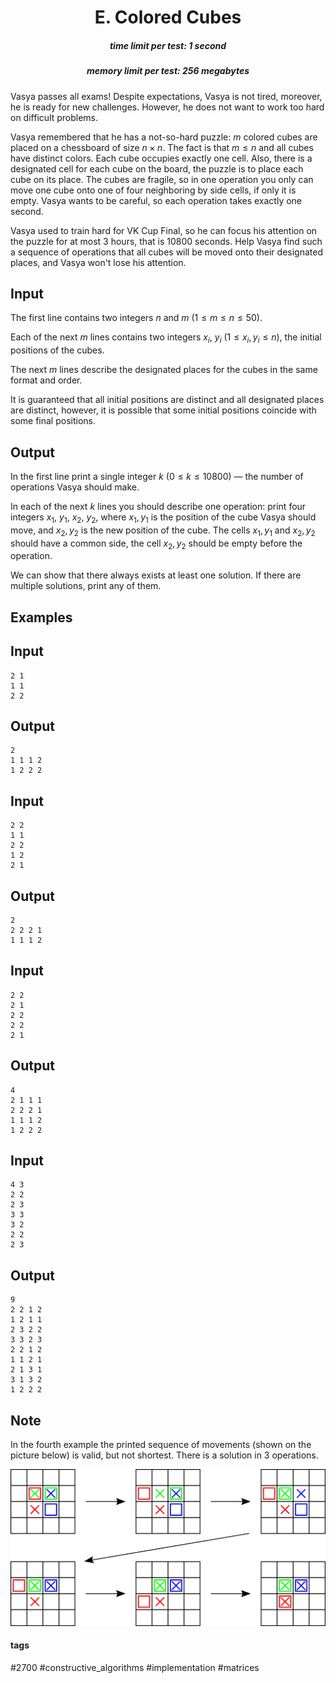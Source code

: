 <h1 style='text-align: center;'> E. Colored Cubes</h1>

<h5 style='text-align: center;'>time limit per test: 1 second</h5>
<h5 style='text-align: center;'>memory limit per test: 256 megabytes</h5>

Vasya passes all exams! Despite expectations, Vasya is not tired, moreover, he is ready for new challenges. However, he does not want to work too hard on difficult problems.

Vasya remembered that he has a not-so-hard puzzle: $m$ colored cubes are placed on a chessboard of size $n \times n$. The fact is that $m \leq n$ and all cubes have distinct colors. Each cube occupies exactly one cell. Also, there is a designated cell for each cube on the board, the puzzle is to place each cube on its place. The cubes are fragile, so in one operation you only can move one cube onto one of four neighboring by side cells, if only it is empty. Vasya wants to be careful, so each operation takes exactly one second. 

Vasya used to train hard for VK Cup Final, so he can focus his attention on the puzzle for at most $3$ hours, that is $10800$ seconds. Help Vasya find such a sequence of operations that all cubes will be moved onto their designated places, and Vasya won't lose his attention.

## Input

The first line contains two integers $n$ and $m$ ($1 \leq m \leq n \leq 50$).

Each of the next $m$ lines contains two integers $x_i$, $y_i$ ($1 \leq x_i, y_i \leq n$), the initial positions of the cubes.

The next $m$ lines describe the designated places for the cubes in the same format and order. 

It is guaranteed that all initial positions are distinct and all designated places are distinct, however, it is possible that some initial positions coincide with some final positions.

## Output

In the first line print a single integer $k$ ($0 \le k \leq 10800$) — the number of operations Vasya should make.

In each of the next $k$ lines you should describe one operation: print four integers $x_1$, $y_1$, $x_2$, $y_2$, where $x_1, y_1$ is the position of the cube Vasya should move, and $x_2, y_2$ is the new position of the cube. The cells $x_1, y_1$ and $x_2, y_2$ should have a common side, the cell $x_2, y_2$ should be empty before the operation.

We can show that there always exists at least one solution. If there are multiple solutions, print any of them.

## Examples

## Input


```
2 1  
1 1  
2 2  

```
## Output


```
2  
1 1 1 2  
1 2 2 2  

```
## Input


```
2 2  
1 1  
2 2  
1 2  
2 1  

```
## Output


```
2  
2 2 2 1  
1 1 1 2  

```
## Input


```
2 2  
2 1  
2 2  
2 2  
2 1  

```
## Output


```
4  
2 1 1 1  
2 2 2 1  
1 1 1 2  
1 2 2 2  

```
## Input


```
4 3  
2 2  
2 3  
3 3  
3 2  
2 2  
2 3  

```
## Output


```
9  
2 2 1 2  
1 2 1 1  
2 3 2 2  
3 3 2 3  
2 2 1 2  
1 1 2 1  
2 1 3 1  
3 1 3 2  
1 2 2 2  

```
## Note

In the fourth example the printed sequence of movements (shown on the picture below) is valid, but not shortest. There is a solution in $3$ operations.

 ![](images/a9b6f50318eded4364c704716555c0dc564e7bde.png) 

#### tags 

#2700 #constructive_algorithms #implementation #matrices 